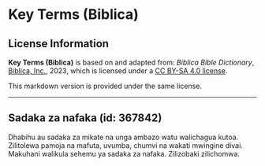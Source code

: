 # Key Terms (Biblica)

## License Information

**Key Terms (Biblica)** is based on and adapted from: _Biblica Bible Dictionary_, [Biblica, Inc.](https://www.biblica.com/), 2023, which is licensed under a [CC BY-SA 4.0 license](https://creativecommons.org/licenses/by-sa/4.0/legalcode.en).

This markdown version is provided under the same license.



--------------------------------

## Sadaka za nafaka (id: 367842)

Dhabihu au sadaka za mikate na unga ambazo watu walichagua kutoa. Zilitolewa pamoja na mafuta, uvumba, chumvi na wakati mwingine divai. Makuhani walikula sehemu ya sadaka za nafaka. Zilizobaki zilichomwa.


